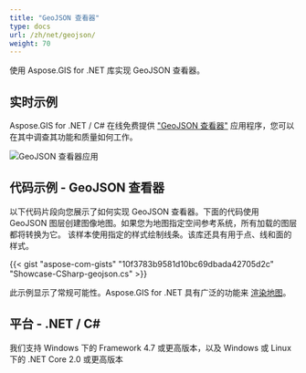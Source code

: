 ```yaml
---
title: "GeoJSON 查看器"
type: docs
url: /zh/net/geojson/
weight: 70
---
```


使用 Aspose.GIS for .NET 库实现 GeoJSON 查看器。

## **实时示例**

Aspose.GIS for .NET / C# 在线免费提供 ["GeoJSON 查看器"](https://products.aspose.app/gis/viewer/geojson) 应用程序，您可以在其中调查其功能和质量如何工作。

![GeoJSON 查看器应用](viewer.png)

## **代码示例 - GeoJSON 查看器**

以下代码片段向您展示了如何实现 GeoJSON 查看器。下面的代码使用 GeoJSON 图层创建图像地图。如果您为地图指定空间参考系统，所有加载的图层都将转换为它。
该样本使用指定的样式绘制线条。该库还具有用于点、线和面的样式。

{{< gist "aspose-com-gists" "10f3783b9581d10bc69dbada42705d2c" "Showcase-CSharp-geojson.cs" >}}

此示例显示了常规可能性。Aspose.GIS for .NET 具有广泛的功能来 [渲染地图](https://docs.aspose.com/gis/net/map-rendering/)。

## **平台 - .NET / C#**

我们支持 Windows 下的 Framework 4.7 或更高版本，以及 Windows 或 Linux 下的 .NET Core 2.0 或更高版本

